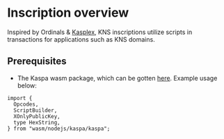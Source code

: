 # Inscription overview

Inspired by Ordinals & [Kasplex](https://docs.kasplex.org/), KNS inscriptions utilize scripts in transactions for applications such as KNS domains.

## Prerequisites

- The Kaspa wasm package, which can be gotten [here](https://github.com/kaspanet/rusty-kaspa/releases/). Example usage below:

```
import {
  Opcodes,
  ScriptBuilder,
  XOnlyPublicKey,
  type HexString,
} from "wasm/nodejs/kaspa/kaspa";
```
